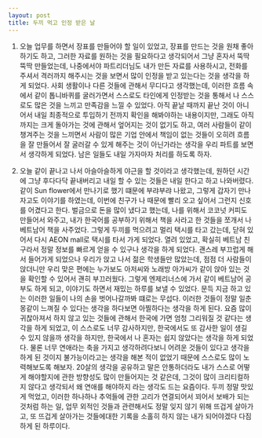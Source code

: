 ```yaml
---
layout: post
title: 두끼 먹고 인정 받은 날
---
```


1. 오늘 업무를 하면서 장표를 만들어야 할 일이 있었고, 장표를 만드는 것을 원채 좋아하기도 하고, 그러한 자료를 원하는 것을 필요하다고 생각되어서 그냥 혼자서 뚝딱뚝딱 만들었는데, 나중에서야 파트리더님도 내가 만든 자료를 사용하시고, 전화를 주셔서 격러까지 해주시는 것을 보면서 많이 인정을 받고 있는다는 것을 생각을 하게 되었다. 사회 생활이나 다른 것들에 관해서 무디다고 생각했는데, 이러한 흐름 속에서 같이 톱니바퀴를 굴러가면서 스스로도 타인에게 인정받는 것을 통해서 나 스스로도 많은 것을 느끼고 만족감을 느낄 수 있었다. 아직 끝날 때까지 끝난 것이 아니어서 내일 최종적으로 투입하기 전까지 확인을 해봐야하는 내용이지만, 그래도 아직까지는 크게 돌아가는 것에 관해서 엎어지는 것이 없기도 하고, 여러 사람들이 같이 챙겨주는 것을 느끼면서 사람이 많은 기업 안에서 책임이 없는 것들이 오히려 흐름을 잘 만들어서 잘 굴러갈 수 있게 해주는 것이 아닌가라는 생각을 우리 파트를 보면서 생각하게 되었다. 남은 일들도 내일 가자마자 처리를 하도록 하자.

2. 오늘 같이 끝나고 나서 아슬아슬하게 야근을 할 것이라고 생각했는데, 원하던 시간에 그냥 후다다닥 끝내버리고 내일 할 수 있는 것들은 내일 한다고 하고 나와버렸다. 같이 Sun flower에서 만나기로 했기 떄문에 부랴부랴 나왔고, 그렇게 갑자기 만나자고도 이야기를 하였는데, 이번에 친구가 나 때문에 빨리 오고 싶어서 그런지 신호를 어겼다고 한다. 벌금으로 돈을 많이 냈다고 했는데, 나를 위해서 코코넛 커피도 만들어서 와주고, 내가 한국어를 공부하기 위해서 책을 사라고 한 것들을 쪼개서 나 베트남어 책을 사주었다. 그렇게 두끼를 먹으려고 멀리 택시를 타고 갔는데, 닫혀 있어서 다시 AEON mall로 택시를 타서 가게 되었다. 열려 있었고, 확실히 베트남 친구라서 정말 정보를 빠르게 얻을 수 있구나 생각을 하게 되었다. 괜스레 부끄럽게 해서 들어가게 되었으나 우리가 앉고 나서 젊은 학생들만 많았는데, 점점 더 사람들이 앉더니만 우리 맞은 편에는 누가보도 아저씨와 노래방 아가씨가 같이 앉아 있는 것을 확인할 수 있어서 괜히 부끄러웠다. 그렇게 엔제리너스에 가서 같이 베트남어 공부도 하게 되고, 이야기도 하면서 재밌는 하루를 보낼 수 있었다. 문득 지금 하고 있는 이러한 일들이 나의 손을 벗어나갈까봐 떄로는 무섭다. 이러한 것들이 정말 일춘몽같이 느껴질 수 있다는 생각을 하다보면 아찔하다는 생각을 하게 된다. 요즘 많이 귀찮아져서 하지 않고 있는 것들에 관해서 한국에 가면 엄청 그리워질 것 같다는 생각을 하게 되었고, 이 스스로도 너무 감사하지만, 한국에서도 또 감사한 일이 생길 수 있지 않을까 생각을 하지만, 한국에서 나 혼자는 쉽지 않았다는 생각을 하게 되었다.  물론 너무 연애라는 축을 가지고 생각하려다보니 어려운 것들이 있다고 생각을 하게 된 것이지 불가능이라고는 생각을 해본 적이 없었기 때문에 스스로도 많이 노력해보도록 해보자. 20살의 생각을 공유하고 말은 안통하더라도 내가 스스로 어떻게 해야할지에 관한 방향성도 많이 만들어지는 것 같은데, 그것이 많이 크리티컬하지 않다고 생각되서 왜 연애를 해야하지 라는 생각도 드는 요즘이다. 두끼 정말 맛있게 먹었고, 이러한 하나하나 추억들에 관한 고리가 연결되어서 꾀어서 보배가 되는 것처럼 하는 일, 업무 외적인 것들과 관련해서도 정말 잊지 않기 위해 뜨겁게 살아가고, 또 뜨겁게 살아가는 것들에대한 기록을 소홀히 하지 않는 내가 되어야겠다 다짐하게 된 하루이다.